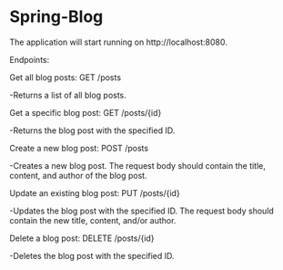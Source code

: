 # Spring-Blog

The application will start running on http://localhost:8080.

Endpoints:

Get all blog posts: GET /posts

-Returns a list of all blog posts.

Get a specific blog post: GET /posts/{id}

-Returns the blog post with the specified ID.

Create a new blog post: POST /posts

-Creates a new blog post. The request body should contain the title, content, and author of the blog post.

Update an existing blog post: PUT /posts/{id}

-Updates the blog post with the specified ID. The request body should contain the new title, content, and/or author.

Delete a blog post: DELETE /posts/{id}

-Deletes the blog post with the specified ID.
